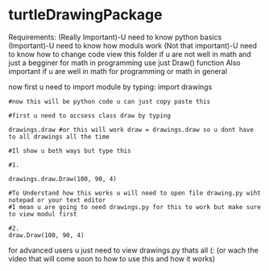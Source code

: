 # turtleDrawingPackage

Requirements:
	(Really Important)-U need to know python basics
	(Important)-U need to know how moduls work
	(Not that important)-U need to know how to change code view this folder
if u are not well in math and just a begginer for math in programming use just Draw() function
Also important if u are well in math for programming or math in general

now first u need to import module by typing:
	import drawings

	#now this will be python code u can just copy paste this

	#first u need to accsess class draw by typing

	drawings.draw #or this will work draw = drawings.draw so u dont have to all drawings all the time

	#Il show u both ways but type this

	#1.

	drawings.draw.Draw(100, 90, 4) 

	#To Understand how this works u will need to open file drawing.py wiht notepad or your text editor
	#I mean u are going to need drawings.py for this to work but make sure to view modul first
	
	#2.
	draw.Draw(100, 90, 4)

for advanced users u just need to view drawings.py thats all (: (or wach the video that will come soon to how to use this and how it works)
